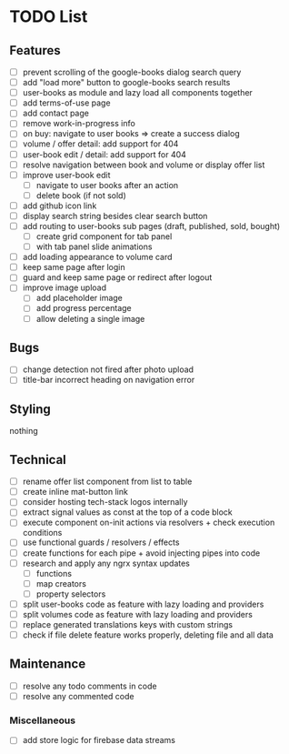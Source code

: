 # TODO List

## Features

- [ ] prevent scrolling of the google-books dialog search query
- [ ] add "load more" button to google-books search results
- [ ] user-books as module and lazy load all components together
- [ ] add terms-of-use page
- [ ] add contact page
- [ ] remove work-in-progress info
- [ ] on buy: navigate to user books => create a success dialog
- [ ] volume / offer detail: add support for 404
- [ ] user-book edit / detail: add support for 404
- [ ] resolve navigation between book and volume or display offer list
- [ ] improve user-book edit
  - [ ] navigate to user books after an action
  - [ ] delete book (if not sold)
- [ ] add github icon link
- [ ] display search string besides clear search button
- [ ] add routing to user-books sub pages (draft, published, sold, bought)
  - [ ] create grid component for tab panel
  - [ ] with tab panel slide animations
- [ ] add loading appearance to volume card
- [ ] keep same page after login
- [ ] guard and keep same page or redirect after logout
- [ ] improve image upload
  - [ ] add placeholder image
  - [ ] add progress percentage
  - [ ] allow deleting a single image

## Bugs

- [ ] change detection not fired after photo upload
- [ ] title-bar incorrect heading on navigation error

## Styling

nothing

## Technical

- [ ] rename offer list component from list to table
- [ ] create inline mat-button link
- [ ] consider hosting tech-stack logos internally
- [ ] extract signal values as const at the top of a code block
- [ ] execute component on-init actions via resolvers + check execution conditions
- [ ] use functional guards / resolvers / effects
- [ ] create functions for each pipe + avoid injecting pipes into code
- [ ] research and apply any ngrx syntax updates
  - [ ] functions
  - [ ] map creators
  - [ ] property selectors
- [ ] split user-books code as feature with lazy loading and providers
- [ ] split volumes code as feature with lazy loading and providers
- [ ] replace generated translations keys with custom strings
- [ ] check if file delete feature works properly, deleting file and all data

## Maintenance

- [ ] resolve any todo comments in code
- [ ] resolve any commented code

### Miscellaneous

- [ ] add store logic for firebase data streams
